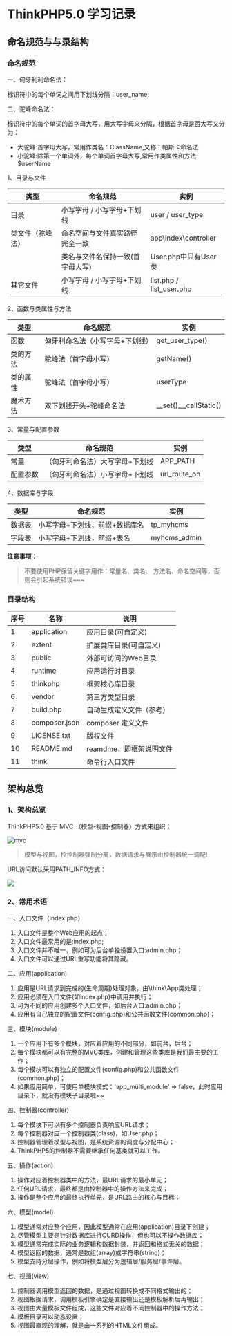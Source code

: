 # ThinkPHP5.0 学习记录

## 命名规范与与录结构

### 命名规范

一、匈牙利利命名法：

标识符中的每个单词之间用下划线分隔：user_name;

二、驼峰命名法：

标识符中的每个单词的首字母大写，用大写字母来分隔，根据首字母是否大写又分为：

- 大驼峰:首字母大写，常用作类名：ClassName,又称：帕斯卡命名法
- 小驼峰:除第一个单词外，每个单词首字母大写,常用作类属性和方法: $userName

1、目录与文件

| 类型             | 命名规范                         | 实例                     |
| ---------------- | -------------------------------- | ------------------------ |
| 目录             | 小写字母 / 小写字母+下划线       | user / user_type         |
| 类文件（驼峰法） | 命名空间与文件真实路径完全一致   | app\index\controller     |
|                  | 类名与文件名保持一致(首字母大写) | User.php中只有User类     |
| 其它文件         | 小写字母 / 小写字母+下划线       | list.php / list_user.php |

2、函数与类属性与方法

| 类型     | 命名规范                        | 实例                    |
| -------- | ------------------------------- | ----------------------- |
| 函数     | 匈牙利命名法（小写字母+下划线） | get_user_type()         |
| 类的方法 | 驼峰法（首字母小写）            | getName()               |
| 类的属性 | 驼峰法（首字母小写）            | userType                |
| 魔术方法 | 双下划线开头+驼峰命名法         | \__set(),__callStatic() |

3、常量与配置参数

| 类型     | 命名规范                        | 实例         |
| -------- | ------------------------------- | ------------ |
| 常量     | （匈牙利命名法）大写字母+下划线 | APP_PATH     |
| 配置参数 | （匈牙利命名法）小写字母+下划线 | url_route_on |

4、数据库与字段

| 类型   | 命名规范                       | 实例         |
| ------ | ------------------------------ | ------------ |
| 数据表 | 小写字母+下划线，前缀+数据库名 | tp_myhcms    |
| 字段表 | 小写字母+下划线，前缀+表名     | myhcms_admin |

**注意事项：**

>  不要使用PHP保留关键字用作：常量名、类名、 方法名、命名空间等，否则会引起系统错误~~~

### 目录结构

| 序号 | 名称          | 说明                     |
| ---- | ------------- | ------------------------ |
| 1    | application   | 应用目录(可自定义)       |
| 2    | extent        | 扩展类库⽬录(可⾃定义)   |
| 3    | public        | 外部可访问的Web目录      |
| 4    | runtime       | 应用运行时目录           |
| 5    | thinkphp      | 框架核心库目录           |
| 6    | vendor        | 第三方类型目录           |
| 7    | build.php     | 自动生成定义文件（参考） |
| 8    | composer.json | composer 定义文件        |
| 9    | LICENSE.txt   | 版权文件                 |
| 10   | README.md     | reamdme，即框架说明文件  |
| 11   | think         | 命令行入口文件           |

## 架构总览

### 1、架构总览

ThinkPHP5.0 基于 MVC （模型-视图-控制器）方式来组织；

![mvc](https://s3.ax1x.com/2021/01/21/shplYn.png)

> 模型与视图，控控制器强制分离，数据请求与展示由控制器统一调配!

URL访问默认采用PATH_INFO方式：

![](https://s3.ax1x.com/2021/01/21/sh9pcV.png)

### 2、常用术语

一、入口文件（index.php）

1. 入口文件是整个Web应用的起点；
2. 入口文件最常用的是:index.php;
3. 入口文件并不唯一，例如可为后台单独设置入口:admin.php；
4. 入口文件可以通过URL重写功能将其隐藏。

二、应用(application)

1. 应用是URL请求到完成的(生命周期)处理对象，由\think\App类处理；
2. 应用必须在入口文件(如index.php)中调用并执行；
3. 可为不同的应用创建多个入口文件，如后台入口:admin.php；
4. 应用有自己独立的配置文件(config.php)和公共函数文件(common.php)；

三、模块(module)

1. 一个应用下有多个模块，对应着应用的不同部分，如前台，后台；
2. 每个模块都可以有完整的MVC类库，创建和管理这些类库是我们最主要的工作；
3. 每个模块可以有独立的配置文件(config.php)和公共函数文件(common.php)；
4. 如果应用简单，可使用单模块模式：'app_multi_module' => false，此时应用
目录下，就没有模块子目录啦~~

四、控制器(controller)

1. 每个模块下可以有多个控制器负责响应URL请求；
2. 每个控制器对应一个控制器类(class)，如User.php；
3. 控制器管理着模型与视图，是系统资源的调度与分配中心；
4. ThinkPHP5的控制器不需要继承任何基类就可以工作。

五、操作(action)

1. 操作对应着控制器类中的方法，最URL请求的最小单元；
2. 任何URL请求，最终都是由控制器中的操作方法来完成；
3. 操作是整个应用的最终执行单元，是URL路由的核心与目标；

六、模型(model)

1. 模型通常对应整个应用，因此模型通常在应用(application)目录下创建；
2. 尽管模型主要是针对数据库进行CURD操作，但也可以不操作数据库；
3. 模型通常完成实际的业务逻辑和数据封装，并返回和格式无关的数据；
4. 模型返回的数据，通常是数组(array)或字符串(string)；
5. 模型支持分层操作，例如将模型层分为逻辑层/服务层/事件层。

七、视图(view)

1. 控制器调用模型返回的数据，是通过视图转换成不同格式输出的；
2. 视图根据请求，调用模板引擎确定是直接输出还是模板解析后再输出；
3. 视图由大量模板文件组成，这些文件对应着不同控制器中的操作方法；
4. 模板目录可以动态设置；
5. 视图最直观的理解，就是由一系列的HTML文件组成。